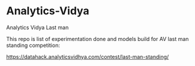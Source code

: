 # Analytics-Vidya
Analytics Vidya Last man

This repo is list of experimentation done and models build for AV last man standing competition:

https://datahack.analyticsvidhya.com/contest/last-man-standing/

